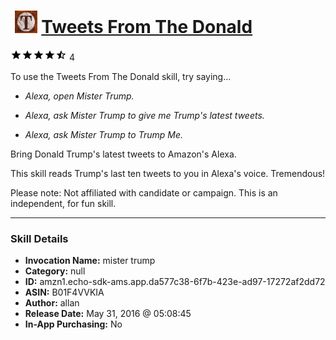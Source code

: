 # &nbsp;<img src="skill_icon" alt="Tweets From The Donald icon" width="36"> [Tweets From The Donald](http://alexa.amazon.com/#skills/amzn1.echo-sdk-ams.app.da577c38-6f7b-423e-ad97-17272af2dd72)
![4.3 stars](../../images/ic_star_black_18dp_1x.png)![4.3 stars](../../images/ic_star_black_18dp_1x.png)![4.3 stars](../../images/ic_star_black_18dp_1x.png)![4.3 stars](../../images/ic_star_black_18dp_1x.png)![4.3 stars](../../images/ic_star_half_black_18dp_1x.png) 4

To use the Tweets From The Donald skill, try saying...

* *Alexa, open Mister Trump.*

* *Alexa, ask Mister Trump to give me Trump's latest tweets.*

* *Alexa, ask Mister Trump to Trump Me.*

Bring Donald Trump's latest tweets to Amazon's Alexa.

This skill reads Trump's last ten tweets to you in Alexa's voice. Tremendous!

Please note: Not affiliated with candidate or campaign. This is an independent, for fun skill.

***

### Skill Details

* **Invocation Name:** mister trump
* **Category:** null
* **ID:** amzn1.echo-sdk-ams.app.da577c38-6f7b-423e-ad97-17272af2dd72
* **ASIN:** B01F4VVKIA
* **Author:** allan
* **Release Date:** May 31, 2016 @ 05:08:45
* **In-App Purchasing:** No

